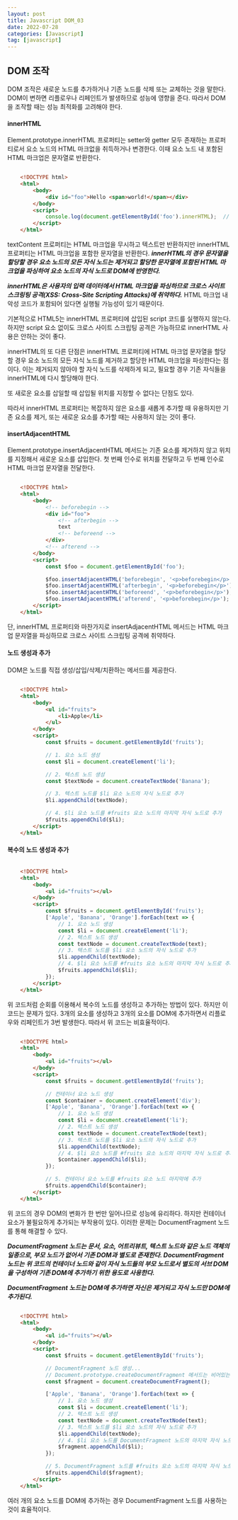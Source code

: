 ```yaml
---
layout: post
title: Javascript DOM_03
date: 2022-07-28
categories: [Javascript]
tag: [javascript]
---
```


## DOM 조작

DOM 조작은 새로운 노드를 추가하거나 기존 노드를 삭제 또는 교체하는 것을 말한다. DOM이 변하면 리플로우나 리페인트가 발생하므로 성능에 영향을 준다. 따라서 DOM을 조작할 때는 성능 최적화를 고려해야 한다.

#### innerHTML

Element.prototype.innerHTML 프로퍼티는 setter와 getter 모두 존재하는 프로퍼티로서 요소 노드의 HTML 마크없을 취득하거나 변경한다. 이때 요소 노드 내 포함된 HTML 마크업은 문자열로 반환한다.

```html

    <!DOCTYPE html>
    <html>
        <body>
            <div id="foo">Hello <span>world!</span></div>
        </body>
        <script>
            console.log(document.getElementById('foo').innerHTML);  // "Hello <span>world!</span>
        </script>
    </html>

```

textContent 프로퍼티는 HTML 마크업을 무시하고 텍스트만 반환하지만 innerHTML 프로퍼티는 HTML 마크업을 포함한 문자열을 반환한다. ***innerHTML의 경우 문자열을 할당할 경우 요소 노드의 모든 자식 노드는 제거되고 할당한 문자열에 포함된 HTML 마크업을 파싱하여 요소 노드의 자식 노드로 DOM에 반영한다.***

***innerHTML은 사용자의 입력 데이터에서 HTML 마크업을 파싱하므로 크로스 사이트 스크링팅 공격(XSS: Cross-Site Scripting Attacks)에 취약하다.*** HTML 마크업 내 악성 코드가 포함되어 있다면 실행될 가능성이 있기 때문이다.

기본적으로 HTML5는 innerHTML 프로퍼티에 삽입된 script 코드를 실행하지 않는다. 하지만 script 요소 없이도 크로스 사이트 스크립팅 공격은 가능하므로 innerHTML 사용은 안하는 것이 좋다.

innerHTML의 또 다른 단점은 innerHTML 프로퍼티에 HTML 마크업 문자열을 할당할 경우 요소 노드의 모든 자식 노드를 제거하고 할당한 HTML 마크업을 파싱한다는 점이다. 이는 제거되지 않아야 할 자식 노드를 삭제하게 되고, 필요할 경우 기존 자식들을 innerHTML에 다시 할당해야 한다. 

또 새로운 요소를 삽일할 때 삽입될 위치를 지정할 수 없다는 단점도 있다.

따라서 innerHTML 프로퍼티는 복잡하지 않은 요소를 새롭게 추가할 때 유용하지만 기존 요소를 제거, 또는 새로운 요소를 추가할 때는 사용하지 않는 것이 좋다.

#### insertAdjacentHTML

Element.prototype.insertAdjacentHTML 메서드는 기존 요소를 제거하지 않고 위치를 지정해서 새로운 요소를 삽입한다. 첫 번째 인수로 위치를 전달하고 두 번째 인수로 HTML 마크업 문자열을 전달한다.

```html

    <!DOCTYPE html>
    <html>
        <body>
            <!-- beforebegin -->
            <div id="foo">
                <!-- afterbegin -->
                text
                <!-- beforeend -->
            </div>
            <!-- afterend -->
        </body>
        <script>
            const $foo = document.getElementById('foo');

            $foo.insertAdjacentHTML('beforebegin', '<p>beforebegin</p>');
            $foo.insertAdjacentHTML('afterbegin', '<p>beforebegin</p>');
            $foo.insertAdjacentHTML('beforeend', '<p>beforebegin</p>');
            $foo.insertAdjacentHTML('afterend', '<p>beforebegin</p>');
        </script>
    </html>

```

단, innerHTML 프로퍼티와 마찬가지로 insertAdjacentHTML 메서드는 HTML 마크업 문자열을 파싱하므로 크로스 사이트 스크립팅 공격에 취약하다.

#### 노드 생성과 추가

DOM은 노드를 직접 생성/삽입/삭제/치환하는 메서드를 제공한다.

```html

    <!DOCTYPE html>
    <html>
        <body>
            <ul id="fruits">
                <li>Apple</li>
            </ul>
        </body>
        <script>
            const $fruits = document.getElementById('fruits');

            // 1. 요소 노드 생성
            const $li = document.createElement('li');

            // 2. 텍스트 노드 생성
            const $textNode = document.createTextNode('Banana');

            // 3. 텍스트 노드를 $li 요소 노드의 자식 노드로 추가
            $li.appendChild(textNode);

            // 4. $li 요소 노드를 #fruits 요소 노드의 마지막 자식 노드로 추가
            $fruits.appendChild($li);
        </script>
    </html>

```

#### 복수의 노드 생성과 추가

```html

    <!DOCTYPE html>
    <html>
        <body>
            <ul id="fruits"></ul>
        </body>
        <script>
            const $fruits = document.getElementById('fruits');
            ['Apple', 'Banana', 'Orange'].forEach(text => {
                // 1. 요소 노드 생성
                const $li = document.createElement('li');
                // 2. 텍스트 노드 생성
                const textNode = document.createTextNode(text);
                // 3. 텍스트 노드를 $li 요소 노드의 자식 노드로 추가
                $li.appendChild(textNode);
                // 4. $li 요소 노드를 #fruits 요소 노드의 마지막 자식 노드로 추가
                $fruits.appendChild($li);
            });
        </script>
    </html>

```

위 코드처럼 순회를 이용해서 복수의 노드를 생성하고 추가하는 방법이 있다. 하지만 이 코드는 문제가 있다. 3개의 요소를 생성하고 3개의 요소를 DOM에 추가하면서 리플로우와 리페인트가 3번 발생한다. 따라서 위 코드는 비효율적이다.

```html

    <!DOCTYPE html>
    <html>
        <body>
            <ul id="fruits"></ul>
        </body>
        <script>
            const $fruits = document.getElementById('fruits');

            // 컨테이너 요소 노드 생성
            const $container = document.createElement('div');
            ['Apple', 'Banana', 'Orange'].forEach(text => {
                // 1. 요소 노드 생성
                const $li = document.createElement('li');
                // 2. 텍스트 노드 생성
                const textNode = document.createTextNode(text);
                // 3. 텍스트 노드를 $li 요소 노드의 자식 노드로 추가
                $li.appendChild(textNode);
                // 4. $li 요소 노드를 #fruits 요소 노드의 마지막 자식 노드로 추가
                $container.appendChild($li);
            });

            // 5. 컨테이너 요소 노드를 #fruits 요소 노드 마지막에 추가
            $fruits.appendChild($container);
        </script>
    </html>

```

위 코드의 경우 DOM의 변화가 한 번만 일어나므로 성능에 유리하다. 하지만 컨테이너 요소가 불필요하게 추가되는 부작용이 있다. 이러한 문제는 DocumentFragment 노드를 통해 해결할 수 있다. 

***DocumentFragment 노드는 문서, 요소, 어트리뷰트, 텍스트 노드와 같은 노드 객체의 일종으로, 부모 노드가 없어서 기존 DOM과 별도로 존재한다. DocumentFragment 노드는 위 코드의 컨테이너 노드와 같이 자식 노드들의 부모 노드로서 별도의 서브 DOM을 구성하여 기존 DOM에 추가하기 위한 용도로 사용한다.***

***DocumentFragment 노드는 DOM에 추가하면 자신은 제거되고 자식 노드만 DOM에 추가된다.***

```html

    <!DOCTYPE html>
    <html>
        <body>
            <ul id="fruits"></ul>
        </body>
        <script>
            const $fruits = document.getElementById('fruits');

            // DocumentFragment 노드 생성... 
            // Document.prototype.createDocumentFragment 메서드는 비어있는 DocumentFragment 노드를 생성 후 반환
            const $fragment = document.createDocumentFragment();

            ['Apple', 'Banana', 'Orange'].forEach(text => {
                // 1. 요소 노드 생성
                const $li = document.createElement('li');
                // 2. 텍스트 노드 생성
                const textNode = document.createTextNode(text);
                // 3. 텍스트 노드를 $li 요소 노드의 자식 노드로 추가
                $li.appendChild(textNode);
                // 4. $li 요소 노드를 DocumentFragment 노드의 마지막 자식 노드로 추가
                $fragment.appendChild($li);
            });

            // 5. DocumentFragment 노드를 #fruits 요소 노드의 마지막 자식 노드로 추가
            $fruits.appendChild($fragment);
        </script>
    </html>

```

여러 개의 요소 노드를 DOM에 추가하는 경우 DocumentFragment 노드를 사용하는 것이 효율적이다.